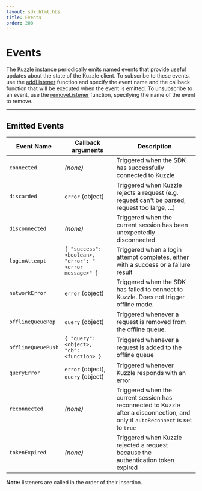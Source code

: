 ```yaml
---
layout: sdk.html.hbs
title: Events
order: 200
---
```


# Events

The [Kuzzle instance](/sdk/js/5/kuzzle/) periodically emits named events that provide useful updates about the state of the Kuzzle client. To subscribe to these events, use the [addListener](/sdk/js/5/kuzzle/add-listener) function and specify the event name and the callback function that will be executed when the event is emitted. To unsubscribe to an event, use the [removeListener](/sdk/js/5/kuzzle/remove-listener) function, specifying the name of the event to remove.

---

## Emitted Events

| Event Name         | Callback arguments                                     | Description                                                                                                                      |
| ------------------ | ------------------------------------------------------ | -------------------------------------------------------------------------------------------------------------------------------- |
| `connected`        | _(none)_                                               | Triggered when the SDK has successfully connected to Kuzzle                                                                      |
| `discarded`        | `error` (object)                                       | Triggered when Kuzzle rejects a request (e.g. request can't be parsed, request too large, ...)                                   |
| `disconnected`     | _(none)_                                               | Triggered when the current session has been unexpectedly disconnected                                                            |
| `loginAttempt`     | `{ "success": <boolean>, "error": "<error message>" }` | Triggered when a login attempt completes, either with a success or a failure result                                              |
| `networkError`     | `error` (object)                                       | Triggered when the SDK has failed to connect to Kuzzle. Does not trigger offline mode.                                           |
| `offlineQueuePop`  | `query` (object)                                       | Triggered whenever a request is removed from the offline queue.                                                                  |
| `offlineQueuePush` | `{ "query": <object>, "cb": <function> }`              | Triggered whenever a request is added to the offline queue                                                                       |
| `queryError`       | `error` (object), `query` (object)                     | Triggered whenever Kuzzle responds with an error                                                                                 |
| `reconnected`      | _(none)_                                               | Triggered when the current session has reconnected to Kuzzle after a disconnection, and only if `autoReconnect` is set to `true` |
| `tokenExpired`     | _(none)_                                               | Triggered when Kuzzle rejected a request because the authentication token expired                                                |

**Note:** listeners are called in the order of their insertion.
